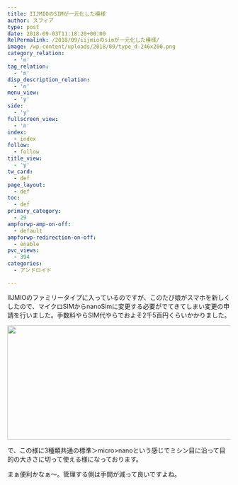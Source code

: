 ```yaml
---
title: IIJMIOのSIMが一元化した模様
author: スフィア
type: post
date: 2018-09-03T11:18:20+00:00
RelPermalink: /2018/09/iijmioのsimが一元化した模様/
image: /wp-content/uploads/2018/09/type_d-246x200.png
category_relation:
  - 'n'
tag_relation:
  - 'n'
disp_description_relation:
  - 'n'
menu_view:
  - 'y'
side:
  - 'y'
fullscreen_view:
  - 'n'
index:
  - index
follow:
  - follow
title_view:
  - 'y'
tw_card:
  - def
page_layout:
  - def
toc:
  - def
primary_category:
  - 29
ampforwp-amp-on-off:
  - default
ampforwp-redirection-on-off:
  - enable
pvc_views:
  - 394
categories:
  - アンドロイド

---
```

IIJMIOのファミリータイプに入っているのですが、このたび娘がスマホを新しくしたので、マイクロSIMからnanoSimに変更する必要がでてきてしまい変更の申請を行いました。手数料やらSIM代やらでおよそ2千5百円くらいかかりました。

<img class="alignnone wp-image-1262" src="https://sumaho.tk/wp-content/uploads/2018/09/type_d.png" alt="" width="518" height="258" srcset="https://sumaho.tk/wp-content/uploads/2018/09/type_d.png 931w, https://sumaho.tk/wp-content/uploads/2018/09/type_d-300x149.png 300w, https://sumaho.tk/wp-content/uploads/2018/09/type_d-768x382.png 768w" sizes="(max-width: 518px) 100vw, 518px" />

で、この様に3種類共通の標準＞micro>nanoという感じでミシン目に沿って目的の大きさに切って使える様になっております。

まぁ便利かなぁ～。管理する側は手間が減って良いですよね。